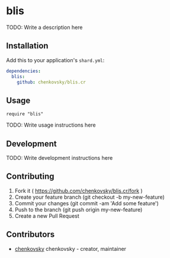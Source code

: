 # blis

TODO: Write a description here

## Installation

Add this to your application's `shard.yml`:

```yaml
dependencies:
  blis:
    github: chenkovsky/blis.cr
```

## Usage

```crystal
require "blis"
```

TODO: Write usage instructions here

## Development

TODO: Write development instructions here

## Contributing

1. Fork it ( https://github.com/chenkovsky/blis.cr/fork )
2. Create your feature branch (git checkout -b my-new-feature)
3. Commit your changes (git commit -am 'Add some feature')
4. Push to the branch (git push origin my-new-feature)
5. Create a new Pull Request

## Contributors

- [chenkovsky](https://github.com/chenkovsky) chenkovsky - creator, maintainer
